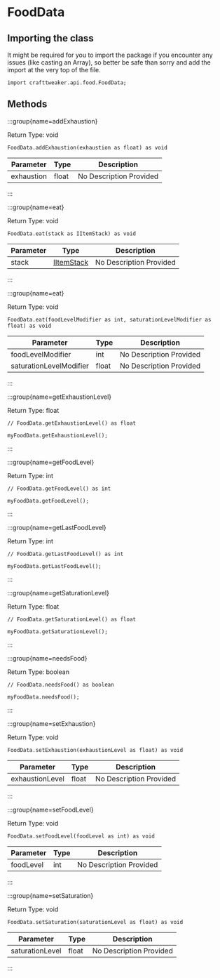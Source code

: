 # FoodData

## Importing the class

It might be required for you to import the package if you encounter any issues (like casting an Array), so better be safe than sorry and add the import at the very top of the file.
```zenscript
import crafttweaker.api.food.FoodData;
```


## Methods

:::group{name=addExhaustion}

Return Type: void

```zenscript
FoodData.addExhaustion(exhaustion as float) as void
```

| Parameter | Type | Description |
|-----------|------|-------------|
| exhaustion | float | No Description Provided |


:::

:::group{name=eat}

Return Type: void

```zenscript
FoodData.eat(stack as IItemStack) as void
```

| Parameter | Type | Description |
|-----------|------|-------------|
| stack | [IItemStack](/vanilla/api/item/IItemStack) | No Description Provided |


:::

:::group{name=eat}

Return Type: void

```zenscript
FoodData.eat(foodLevelModifier as int, saturationLevelModifier as float) as void
```

| Parameter | Type | Description |
|-----------|------|-------------|
| foodLevelModifier | int | No Description Provided |
| saturationLevelModifier | float | No Description Provided |


:::

:::group{name=getExhaustionLevel}

Return Type: float

```zenscript
// FoodData.getExhaustionLevel() as float

myFoodData.getExhaustionLevel();
```

:::

:::group{name=getFoodLevel}

Return Type: int

```zenscript
// FoodData.getFoodLevel() as int

myFoodData.getFoodLevel();
```

:::

:::group{name=getLastFoodLevel}

Return Type: int

```zenscript
// FoodData.getLastFoodLevel() as int

myFoodData.getLastFoodLevel();
```

:::

:::group{name=getSaturationLevel}

Return Type: float

```zenscript
// FoodData.getSaturationLevel() as float

myFoodData.getSaturationLevel();
```

:::

:::group{name=needsFood}

Return Type: boolean

```zenscript
// FoodData.needsFood() as boolean

myFoodData.needsFood();
```

:::

:::group{name=setExhaustion}

Return Type: void

```zenscript
FoodData.setExhaustion(exhaustionLevel as float) as void
```

| Parameter | Type | Description |
|-----------|------|-------------|
| exhaustionLevel | float | No Description Provided |


:::

:::group{name=setFoodLevel}

Return Type: void

```zenscript
FoodData.setFoodLevel(foodLevel as int) as void
```

| Parameter | Type | Description |
|-----------|------|-------------|
| foodLevel | int | No Description Provided |


:::

:::group{name=setSaturation}

Return Type: void

```zenscript
FoodData.setSaturation(saturationLevel as float) as void
```

| Parameter | Type | Description |
|-----------|------|-------------|
| saturationLevel | float | No Description Provided |


:::


